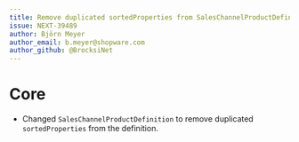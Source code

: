 ```yaml
---
title: Remove duplicated sortedProperties from SalesChannelProductDefinition
issue: NEXT-39489
author: Björn Meyer
author_email: b.meyer@shopware.com
author_github: @BrocksiNet
---
```

# Core
* Changed `SalesChannelProductDefinition` to remove duplicated `sortedProperties` from the definition.
